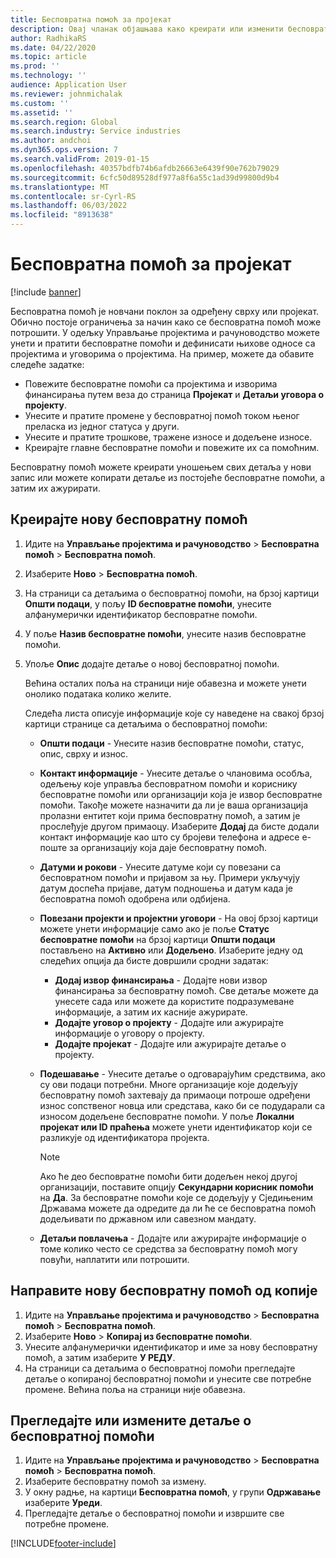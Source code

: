 ```yaml
---
title: Бесповратна помоћ за пројекат
description: Овај чланак објашњава како креирати или изменити бесповратну помоћ.
author: RadhikaRS
ms.date: 04/22/2020
ms.topic: article
ms.prod: ''
ms.technology: ''
audience: Application User
ms.reviewer: johnmichalak
ms.custom: ''
ms.assetid: ''
ms.search.region: Global
ms.search.industry: Service industries
ms.author: andchoi
ms.dyn365.ops.version: 7
ms.search.validFrom: 2019-01-15
ms.openlocfilehash: 40357bdfb74b6afdb26663e6439f90e762b79029
ms.sourcegitcommit: 6cfc50d89528df977a8f6a55c1ad39d99800d9b4
ms.translationtype: MT
ms.contentlocale: sr-Cyrl-RS
ms.lasthandoff: 06/03/2022
ms.locfileid: "8913638"
---
```

# <a name="project-grants"></a>Бесповратна помоћ за пројекат

[!include [banner](../includes/banner.md)]

Бесповратна помоћ је новчани поклон за одређену сврху или пројекат. Обично постоје ограничења за начин како се бесповратна помоћ може потрошити. У одељку Управљање пројектима и рачуноводство можете унети и пратити бесповратне помоћи и дефинисати њихове односе са пројектима и уговорима о пројектима. На пример, можете да обавите следеће задатке:

- Повежите бесповратне помоћи са пројектима и изворима финансирања путем веза до страница **Пројекат** и **Детаљи уговора о пројекту**.
- Унесите и пратите промене у бесповратној помоћ током њеног преласка из једног статуса у други.
- Унесите и пратите трошкове, тражене износе и додељене износе.
- Креирајте главне бесповратне помоћи и повежите их са помоћним.

Бесповратну помоћ можете креирати уношењем свих детаља у нови запис или можете копирати детаље из постојеће бесповратне помоћи, а затим их ажурирати.

## <a name="create-a-new-grant"></a>Креирајте нову бесповратну помоћ

1. Идите на **Управљање пројектима и рачуноводство** \> **Бесповратна помоћ** \> **Бесповратна помоћ**.
2. Изаберите **Ново** \> **Бесповратна помоћ**.
3. На страници са детаљима о бесповратној помоћи, на брзој картици **Општи подаци**, у пољу **ID бесповратне помоћи**, унесите алфанумерички идентификатор бесповратне помоћи.
4. У поље **Назив бесповратне помоћи**, унесите назив бесповратне помоћи.
5. Упоље **Опис** додајте детаље о новој бесповратној помоћи.

    Већина осталих поља на страници није обавезна и можете унети онолико података колико желите.

    Следећа листа описује информације које су наведене на свакој брзој картици странице са детаљима о бесповратној помоћи:

    - **Општи подаци** - Унесите назив бесповратне помоћи, статус, опис, сврху и износ.
    - **Контакт информације** - Унесите детаље о члановима особља, одељењу које управља бесповратном помоћи и кориснику бесповратне помоћи или организацији која је извор бесповратне помоћи. Такође можете назначити да ли је ваша организација пролазни ентитет који прима бесповратну помоћ, а затим је прослеђује другом примаоцу. Изаберите **Додај** да бисте додали контакт информације као што су бројеви телефона и адресе е-поште за организацију која даје бесповратну помоћ.
    - **Датуми и рокови** - Унесите датуме који су повезани са бесповратном помоћи и пријавом за њу. Примери укључују датум доспећа пријаве, датум подношења и датум када је бесповратна помоћ одобрена или одбијена.
    - **Повезани пројекти и пројектни уговори** - На овој брзој картици можете унети информације само ако је поље **Статус бесповратне помоћи** на брзој картици **Општи подаци** постављено на **Активно** или **Додељено**. Изаберите једну од следећих опција да бисте довршили сродни задатак:

        - **Додај извор финансирања** - Додајте нови извор финансирања за бесповратну помоћ. Све детаље можете да унесете сада или можете да користите подразумеване информације, а затим их касније ажурирате.
        - **Додајте уговор о пројекту** - Додајте или ажурирајте информације о уговору о пројекту.
        - **Додајте пројекат** - Додајте или ажурирајте детаље о пројекту.

    - **Подешавање** - Унесите детаље о одговарајућим средствима, ако су ови подаци потребни. Многе организације које додељују бесповратну помоћ захтевају да примаоци потроше одређени износ сопственог новца или средстава, како би се подударали са износом додељене бесповратне помоћи. У поље **Локални пројекат или ID праћења** можете унети идентификатор који се разликује од идентификатора пројекта.

        > [!NOTE]
        > Ако ће део бесповратне помоћи бити додељен некој другој организацији, поставите опцију **Секундарни корисник помоћи** на **Да**. За бесповратне помоћи које се додељују у Сједињеним Државама можете да одредите да ли ће се бесповратна помоћ додељивати по државном или савезном мандату.

    - **Детаљи повлачења** - Додајте или ажурирајте информације о томе колико често се средства за бесповратну помоћ могу повући, наплатити или потрошити.

## <a name="create-a-new-grant-from-a-copy"></a>Направите нову бесповратну помоћ од копије

1. Идите на **Управљање пројектима и рачуноводство** \> **Бесповратна помоћ** \> **Бесповратна помоћ**.
2. Изаберите **Ново** \> **Копирај из бесповратне помоћи**.
3. Унесите алфанумерички идентификатор и име за нову бесповратну помоћ, а затим изаберите **У РЕДУ**.
4. На страници са детаљима о бесповратној помоћи прегледајте детаље о копираној бесповратној помоћи и унесите све потребне промене. Већина поља на страници није обавезна.

## <a name="view-or-modify-grant-details"></a>Прегледајте или измените детаље о бесповратној помоћи

1. Идите на **Управљање пројектима и рачуноводство** \> **Бесповратна помоћ** \> **Бесповратна помоћ**.
2. Изаберите бесповратну помоћ за измену.
3. У окну радње, на картици **Бесповратна помоћ**, у групи **Одржавање** изаберите **Уреди**.
4. Прегледајте детаље о бесповратној помоћи и извршите све потребне промене.


[!INCLUDE[footer-include](../includes/footer-banner.md)]